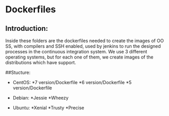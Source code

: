 # Dockerfiles

## Introduction:

Inside these folders are the dockerfiles needed to create the images of OO SS, with compilers and SSH enabled, used by jenkins to run the designed processes in the continuous integration system.
We use 3 different operating systems, but for each one of them, we create images of the distributions which have support.

##Stucture:

- CentOS:
  *7 version/Dockerfile
  *6 version/Dockerfile
  *5 version/Dockerfile

- Debian:
  *Jessie
  *Wheezy

- Ubuntu:
  *Xenial
  *Trusty
  *Precise
